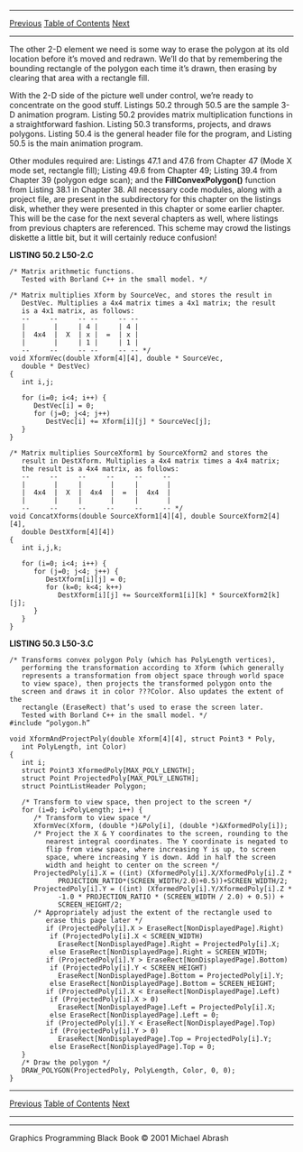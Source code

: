   ------------------------ --------------------------------- --------------------
  [Previous](50-03.html)   [Table of Contents](index.html)   [Next](50-05.html)
  ------------------------ --------------------------------- --------------------

The other 2-D element we need is some way to erase the polygon at its
old location before it’s moved and redrawn. We’ll do that by remembering
the bounding rectangle of the polygon each time it’s drawn, then erasing
by clearing that area with a rectangle fill.

With the 2-D side of the picture well under control, we’re ready to
concentrate on the good stuff. Listings 50.2 through 50.5 are the sample
3-D animation program. Listing 50.2 provides matrix multiplication
functions in a straightforward fashion. Listing 50.3 transforms,
projects, and draws polygons. Listing 50.4 is the general header file
for the program, and Listing 50.5 is the main animation program.

Other modules required are: Listings 47.1 and 47.6 from Chapter 47 (Mode
X mode set, rectangle fill); Listing 49.6 from Chapter 49; Listing 39.4
from Chapter 39 (polygon edge scan); and the **FillConvexPolygon()**
function from Listing 38.1 in Chapter 38. All necessary code modules,
along with a project file, are present in the subdirectory for this
chapter on the listings disk, whether they were presented in this
chapter or some earlier chapter. This will be the case for the next
several chapters as well, where listings from previous chapters are
referenced. This scheme may crowd the listings diskette a little bit,
but it will certainly reduce confusion!

**LISTING 50.2 L50-2.C**

    /* Matrix arithmetic functions.
       Tested with Borland C++ in the small model. */

    /* Matrix multiplies Xform by SourceVec, and stores the result in
       DestVec. Multiplies a 4x4 matrix times a 4x1 matrix; the result
       is a 4x1 matrix, as follows:
       --     --     -- --     -- --
       |       |     | 4 |     | 4 |
       |  4x4  |  X  | x |  =  | x |
       |       |     | 1 |     | 1 |
       --     --     -- --     -- -- */
    void XformVec(double Xform[4][4], double * SourceVec,
       double * DestVec)
    {
       int i,j;

       for (i=0; i<4; i++) {
          DestVec[i] = 0;
          for (j=0; j<4; j++)
             DestVec[i] += Xform[i][j] * SourceVec[j];
       }
    }

    /* Matrix multiplies SourceXform1 by SourceXform2 and stores the
       result in DestXform. Multiplies a 4x4 matrix times a 4x4 matrix;
       the result is a 4x4 matrix, as follows:
       --     --     --     --     --     --
       |       |     |       |     |       |
       |  4x4  |  X  |  4x4  |  =  |  4x4  |
       |       |     |       |     |       |
       --     --     --     --     --     -- */
    void ConcatXforms(double SourceXform1[4][4], double SourceXform2[4][4],
       double DestXform[4][4])
    {
       int i,j,k;

       for (i=0; i<4; i++) {
          for (j=0; j<4; j++) {
             DestXform[i][j] = 0;
             for (k=0; k<4; k++)
                DestXform[i][j] += SourceXform1[i][k] * SourceXform2[k][j];
          }
       }
    }

**LISTING 50.3 L50-3.C**

    /* Transforms convex polygon Poly (which has PolyLength vertices),
       performing the transformation according to Xform (which generally
       represents a transformation from object space through world space
       to view space), then projects the transformed polygon onto the
       screen and draws it in color ???Color. Also updates the extent of the
       rectangle (EraseRect) that’s used to erase the screen later.
       Tested with Borland C++ in the small model. */
    #include “polygon.h”

    void XformAndProjectPoly(double Xform[4][4], struct Point3 * Poly,
       int PolyLength, int Color)
    {
       int i;
       struct Point3 XformedPoly[MAX_POLY_LENGTH];
       struct Point ProjectedPoly[MAX_POLY_LENGTH];
       struct PointListHeader Polygon;

       /* Transform to view space, then project to the screen */
       for (i=0; i<PolyLength; i++) {
          /* Transform to view space */
          XformVec(Xform, (double *)&Poly[i], (double *)&XformedPoly[i]);
          /* Project the X & Y coordinates to the screen, rounding to the
             nearest integral coordinates. The Y coordinate is negated to
             flip from view space, where increasing Y is up, to screen
             space, where increasing Y is down. Add in half the screen
             width and height to center on the screen */
          ProjectedPoly[i].X = ((int) (XformedPoly[i].X/XformedPoly[i].Z *
                PROJECTION_RATIO*(SCREEN_WIDTH/2.0)+0.5))+SCREEN_WIDTH/2;
          ProjectedPoly[i].Y = ((int) (XformedPoly[i].Y/XformedPoly[i].Z *
                -1.0 * PROJECTION_RATIO * (SCREEN_WIDTH / 2.0) + 0.5)) +
                SCREEN_HEIGHT/2;
          /* Appropriately adjust the extent of the rectangle used to
             erase this page later */
             if (ProjectedPoly[i].X > EraseRect[NonDisplayedPage].Right)
              if (ProjectedPoly[i].X < SCREEN_WIDTH)
                EraseRect[NonDisplayedPage].Right = ProjectedPoly[i].X;
              else EraseRect[NonDisplayedPage].Right = SCREEN_WIDTH;
             if (ProjectedPoly[i].Y > EraseRect[NonDisplayedPage].Bottom)
              if (ProjectedPoly[i].Y < SCREEN_HEIGHT)
                EraseRect[NonDisplayedPage].Bottom = ProjectedPoly[i].Y;
              else EraseRect[NonDisplayedPage].Bottom = SCREEN_HEIGHT;
             if (ProjectedPoly[i].X < EraseRect[NonDisplayedPage].Left)
              if (ProjectedPoly[i].X > 0)
                EraseRect[NonDisplayedPage].Left = ProjectedPoly[i].X;
              else EraseRect[NonDisplayedPage].Left = 0;
             if (ProjectedPoly[i].Y < EraseRect[NonDisplayedPage].Top)
              if (ProjectedPoly[i].Y > 0)
                EraseRect[NonDisplayedPage].Top = ProjectedPoly[i].Y;
              else EraseRect[NonDisplayedPage].Top = 0;
       }
       /* Draw the polygon */
       DRAW_POLYGON(ProjectedPoly, PolyLength, Color, 0, 0);
    }

  ------------------------ --------------------------------- --------------------
  [Previous](50-03.html)   [Table of Contents](index.html)   [Next](50-05.html)
  ------------------------ --------------------------------- --------------------

* * * * *

Graphics Programming Black Book © 2001 Michael Abrash
